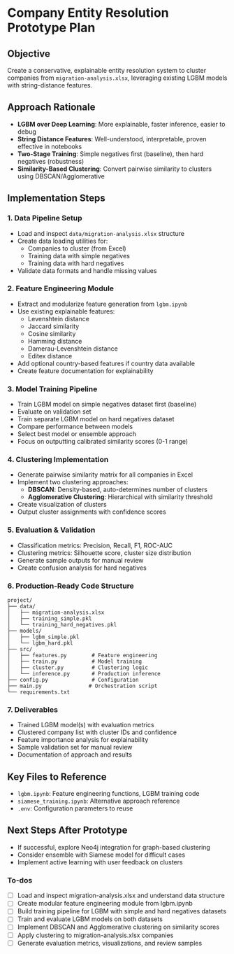 <!-- e69af860-5e7d-4649-8c8c-371bc51ac2e5 31e5da9c-8e7c-4660-a85d-1f0669fd968d -->
# Company Entity Resolution Prototype Plan

## Objective

Create a conservative, explainable entity resolution system to cluster companies from `migration-analysis.xlsx`, leveraging existing LGBM models with string-distance features.

## Approach Rationale

- **LGBM over Deep Learning**: More explainable, faster inference, easier to debug
- **String Distance Features**: Well-understood, interpretable, proven effective in notebooks
- **Two-Stage Training**: Simple negatives first (baseline), then hard negatives (robustness)
- **Similarity-Based Clustering**: Convert pairwise similarity to clusters using DBSCAN/Agglomerative

## Implementation Steps

### 1. Data Pipeline Setup

- Load and inspect `data/migration-analysis.xlsx` structure
- Create data loading utilities for:
  - Companies to cluster (from Excel)
  - Training data with simple negatives
  - Training data with hard negatives
- Validate data formats and handle missing values

### 2. Feature Engineering Module

- Extract and modularize feature generation from `lgbm.ipynb`
- Use existing explainable features:
  - Levenshtein distance
  - Jaccard similarity
  - Cosine similarity
  - Hamming distance
  - Damerau-Levenshtein distance
  - Editex distance
- Add optional country-based features if country data available
- Create feature documentation for explainability

### 3. Model Training Pipeline

- Train LGBM model on simple negatives dataset first (baseline)
- Evaluate on validation set
- Train separate LGBM model on hard negatives dataset
- Compare performance between models
- Select best model or ensemble approach
- Focus on outputting calibrated similarity scores (0-1 range)

### 4. Clustering Implementation

- Generate pairwise similarity matrix for all companies in Excel
- Implement two clustering approaches:
  - **DBSCAN**: Density-based, auto-determines number of clusters
  - **Agglomerative Clustering**: Hierarchical with similarity threshold
- Create visualization of clusters
- Output cluster assignments with confidence scores

### 5. Evaluation & Validation

- Classification metrics: Precision, Recall, F1, ROC-AUC
- Clustering metrics: Silhouette score, cluster size distribution
- Generate sample outputs for manual review
- Create confusion analysis for hard negatives

### 6. Production-Ready Code Structure

```
project/
├── data/
│   ├── migration-analysis.xlsx
│   ├── training_simple.pkl
│   └── training_hard_negatives.pkl
├── models/
│   ├── lgbm_simple.pkl
│   └── lgbm_hard.pkl
├── src/
│   ├── features.py        # Feature engineering
│   ├── train.py           # Model training
│   ├── cluster.py         # Clustering logic
│   └── inference.py       # Production inference
├── config.py              # Configuration
├── main.py               # Orchestration script
└── requirements.txt
```

### 7. Deliverables

- Trained LGBM model(s) with evaluation metrics
- Clustered company list with cluster IDs and confidence
- Feature importance analysis for explainability
- Sample validation set for manual review
- Documentation of approach and results

## Key Files to Reference

- `lgbm.ipynb`: Feature engineering functions, LGBM training code
- `siamese_training.ipynb`: Alternative approach reference
- `.env`: Configuration parameters to reuse

## Next Steps After Prototype

- If successful, explore Neo4j integration for graph-based clustering
- Consider ensemble with Siamese model for difficult cases
- Implement active learning with user feedback on clusters

### To-dos

- [ ] Load and inspect migration-analysis.xlsx and understand data structure
- [ ] Create modular feature engineering module from lgbm.ipynb
- [ ] Build training pipeline for LGBM with simple and hard negatives datasets
- [ ] Train and evaluate LGBM models on both datasets
- [ ] Implement DBSCAN and Agglomerative clustering on similarity scores
- [ ] Apply clustering to migration-analysis.xlsx companies
- [ ] Generate evaluation metrics, visualizations, and review samples